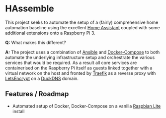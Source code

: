 # HAssemble
This project seeks to automate the setup of a (fairly) comprehensive home automation baseline using the excellent [Home Assistant](http://home-assistant.io/) coupled with some additional extensions onto a Raspberry Pi 3.

**Q:** What makes this different?

**A:** The project uses a combination of [Ansible](https://www.ansible.com) and [Docker-Compose](https://docs.docker.com/compose/overview/) to both automate the underlying infrastructure setup and orchestrate the various services that would be required. As a result all core services are containerised on the Raspberry Pi itself as guests linked together with a virtual network on the host and fronted by [Traefik](https://traefik.io) as a reverse proxy with [LetsEncrypt](https://letsencrypt.org) on a [DuckDNS](http://www.duckdns.org) domain.


## Features / Roadmap

* Automated setup of Docker, Docker-Compose on a vanilla [Raspbian Lite](https://www.raspberrypi.org/downloads/raspbian/) install
